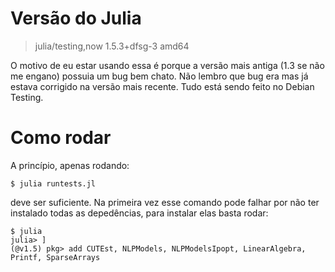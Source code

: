 # Versão do Julia

> julia/testing,now 1.5.3+dfsg-3 amd64

O motivo de eu estar usando essa é porque a versão mais antiga (1.3 se não me
engano) possuia um bug bem chato. Não lembro que bug era mas já estava corrigido
na versão mais recente. Tudo está sendo feito no Debian Testing.

# Como rodar

A princípio, apenas rodando:

```
$ julia runtests.jl
```

deve ser suficiente. Na primeira vez esse comando pode falhar por não ter
instalado todas as depedências, para instalar elas basta rodar:

```
$ julia
julia> ]
(@v1.5) pkg> add CUTEst, NLPModels, NLPModelsIpopt, LinearAlgebra, Printf, SparseArrays
```

